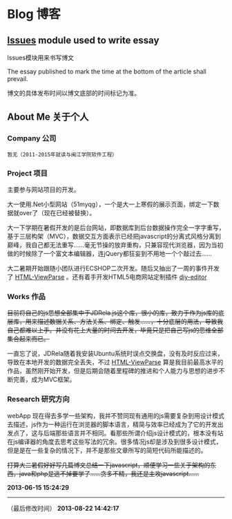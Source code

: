 Blog 博客
====

## [Issues](https://github.com/Gaubee/blog/issues) module used to write essay
Issues模块用来书写博文

The essay published to mark the time at the bottom of the article shall prevail.

博文的具体发布时间以博文底部的时间标记为准。

## About Me 关于个人

### Company 公司
    暂无（2011-2015年就读与闽江学院软件工程）

### Project 项目
  主要参与网站项目的开发。
  
  大一使用.Net小型网站（51myqg），一个是大一上寒假的展示页面，绑定一下数据就over了（现在已经被替换）。
  
  大一下学期在暑假开发的是后台网站，即数据库到后台数据操作完全一字字重写，基于三层构架（MVC），数据交互方面表示已经把javascript的分离式风格分离到巅峰，我自己都无法重写……毫无节操的放弃重构，只兼容现代浏览器，因为当初做的时候除了一个富文本编辑器，连jQuery都狂妄到不用地一个个敲过去……
  
  大二暑期开始跟随小团队进行ECSHOP二次开发。随后又抽出了一周的事件开发了 [HTML-ViewParse](https://github.com/Gaubee/HTML-ViewParse) 。还有着手开发HTML5电商网站定制插件 [diy-editor](https://github.com/Gaubee/diy-editor)

### Works 作品
  ~~目前将自己的js思想全部集中于JDRela.js这个库，很小的库，致力于作为js库的底层库，用来描述数据关系、方法关系、绑定、触发……，十分底层的用法，导致我自己都难以上手。并没有花上大量的时间去开发，毕竟只是把自己写js的思维全部集合起来而已。~~
  
  一直忘了说，JDRela随着我安装Ubuntu系统时误点交换盘，没有及时反应过来，导致在本地开发的数据完全丢失，不过 [HTML-ViewParse](https://github.com/Gaubee/HTML-ViewParse)  算是我目前最高水平的作品，虽然刚开始开发，但是后期会随着里程碑的推进和个人能力与思想的进步不断完善，成为MVC框架。

### Research 研究方向
  webApp
  现在得去多学一些架构，我并不赞同现有通用的js需要复杂到用设计模式去描述，js作为一种运行在浏览器的脚本语言，精简与效率已经成为了它的开发出发点了，这与后端那些语言并不相同。看那些所谓介绍js设计模式的，根本没有站在js编译器的角度去思考这些写法的冗余。很多情况js却是涉及到很多设计模式，但是是在一些复杂的情况下，并不是那些文章所写的简短代码所能描述的。
  
  ~~打算大二暑假好好写几篇博文总结一下javascript，顺便学习一些关于架构的东西，java和php是逃不掉要学了……贪多不精，我还是主攻javascript……~~


**2013-06-15 15:24:29**

---
（最后修改时间）
**2013-08-22 14:42:17**
